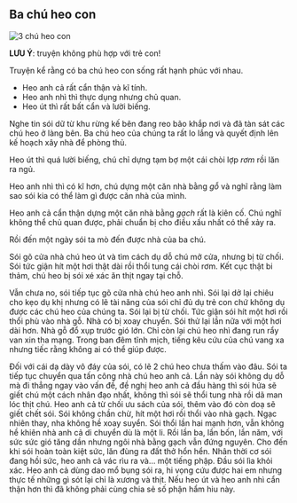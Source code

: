 ## Ba chú heo con

![3 chú heo con](https://github.com/joneslee85/ba_chu_heo_con.rb/raw/master/header.jpg)

__LƯU Ý__: truyện không phù hợp với trẻ con!

Truyện kể rằng có ba chú heo con sống rất hạnh phúc
với nhau.

* Heo anh cả rất cẩn thận và kĩ tính.
* Heo anh nhì thì thực dụng nhưng chủ quan.
* Heo út thì rất bất cẩn và lười biếng.

Nghe tin sói dữ từ khu rừng kế bên đang reo bão
khắp nơi và đã tàn sát các chú heo ở làng bên.
Ba chú heo của chúng ta rất lo lắng và quyết định
lên kế hoạch xây nhà để phòng thủ.

Heo út thì quá lười biếng, chú chỉ dựng tạm bợ
một cái chòi lợp *rơm* rồi lăn ra ngủ.

Heo anh nhì thì có kĩ hơn, chú dựng một căn nhà
bằng *gỗ* và nghĩ rằng làm sao sói kia có thể làm
gì được căn nhà của mình.

Heo anh cả cẩn thận dựng một căn nhà bằng *gạch* rất
là kiên cố. Chú nghĩ không thể chủ quan được, phải
chuẩn bị cho điều xấu nhất có thể xảy ra.

Rồi đến một ngày sói ta mò đến được nhà của ba chú.

Sói gõ cửa nhà chú heo út và tìm cách dụ dỗ
chú mở cửa, nhưng bị từ chối. Sói tức giận hít một
hơi thật dài rồi thổi tung cái chòi rơm. Kết cục thật
bi thảm, chú heo bị sói xé xác ăn thịt ngay tại chỗ.

Vẫn chưa no, sói tiếp tục gõ cửa nhà chú heo anh nhì.
Sói lại dở lại chiêu cho kẹo dụ khị nhưng có lẽ tài
năng của sói chỉ đủ dụ trẻ con chứ không dụ được các
chú heo của chúng ta. Sói lại bị từ chối. Tức giận
sói hít một hơi rồi thổi phù vào nhà gỗ. Nhà có bị
xoay chuyển. Sói thử lại lần nữa với một hơi dài hơn.
Nhà gỗ đổ xụp trước gió lớn. Chỉ còn lại chú heo nhì
đang run rẩy van xin tha mạng. Trong ban đêm tĩnh
mịch, tiếng kêu cứu của chú vang xa nhưng tiếc rằng
không ai có thể giúp được.

Đối với cái dạ dày vô đáy của sói, có lẽ 2 chú heo
chưa thấm vào đâu. Sói ta tiếp tục chuyển qua tấn
công nhà chú heo anh cả. Lần này sói không dụ dỗ
mà đi thẳng ngay vào vấn đề, đề nghị heo anh cả đầu
hàng thì sói hứa sẽ giết chú một cách nhân đạo nhất,
không thì sói sẽ thổi tung nhà rồi dã man lóc thịt
chú. Heo anh cả từ chối ưu sách của sói, thêm vào đó
còn doạ sẽ giết chết sói. Sói không chần chừ, hít một
hơi rồi thổi vào nhà gạch. Ngạc nhiên thay, nha không
hề xoay suyển. Sói thổi lần hai mạnh hơn, vẫn không hề
khiên nhà anh cả di chuyển dù là một li. Rồi lần ba,
lần bốn, lần năm, với sức sức gió tăng dần nhưng ngôi
nhà bằng gạch vẫn đứng nguyên. Cho đến khi sói hoàn
toàn kiệt sức, lăn đùng ra đất thở hổn hển. Nhân thời
cơ sói đang hồi sức, heo anh cả vác rìu ra và… một tiếng
phập. Đầu sói lìa khỏi xác. Heo anh cả dùng dao mổ bụng
sói ra, hi vọng cứu được hai em nhưng thực tế những gì
sót lại chỉ là xương và thịt. Nếu heo út và heo anh nhì
cẩn thận hơn thì đã không phải cùng chia sẻ số phận hẩm hiu
này.